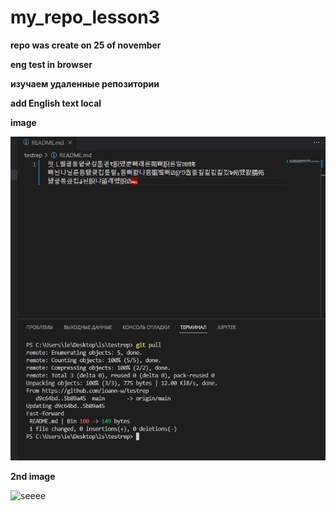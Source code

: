 # my_repo_lesson3

**repo was create on 25 of november**

**eng test in browser**

**изучаем удаленные репозитории**

**add English text local**

**image**


![что то на фото](1.JPG)

**2nd image**


![seeee](error)